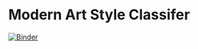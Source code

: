 # Modern Art Style Classifer
[![Binder](https://mybinder.org/badge_logo.svg)](https://mybinder.org/v2/gh/todgru/art-classifier-ml-deploy/HEAD?labpath=voila%2Frender%2FArt_Classifier_Trained_Model_Prediction-UI.ipynb)
